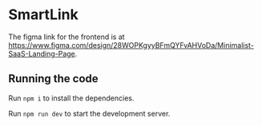 
  # SmartLink

  The figma link for the frontend is at https://www.figma.com/design/28WOPKgyyBFmQYFvAHVoDa/Minimalist-SaaS-Landing-Page.

  ## Running the code

  Run `npm i` to install the dependencies.

  Run `npm run dev` to start the development server.
  
